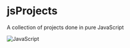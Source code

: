 # jsProjects

A collection of projects done in pure JavaScript 

![JavaScript](https://img.shields.io/badge/JavaScript-323330?style=for-the-badge&logo=javascript&logoColor=F7DF1E)



